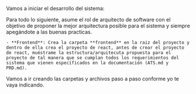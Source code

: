 Vamos a iniciar el desarrollo del sistema:

Para todo lo siguiente, asume el rol de arquitecto de software con el objetivo de proponer la mejor arquitectura posible para el sistema y siempre apegándote a las buenas practicas.

    - **Frontend**: Crea la carpeta **frontend** en la raiz del proyecto y dentro de ella crea el proyecto de react, antes de crear el proyecto de react, muéstrame la estructura/arquitecuta propuesta para el proyecto de tal manera que se cumplan todos los requerimientos del sistema que vienen específicados en la documentación (ATS.md y PRD.md).


Vamos a ir creando las carpetas y archivos paso a paso conforme yo te vaya indicando.